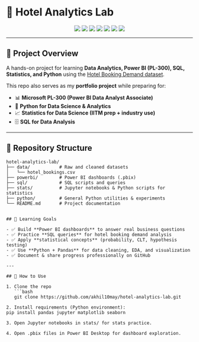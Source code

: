 # 🏨 Hotel Analytics Lab  

<p align="center">
  <img src="https://img.shields.io/badge/Power%20BI-F2C811?style=for-the-badge&logo=powerbi&logoColor=black" />
  <img src="https://img.shields.io/badge/SQL-336791?style=for-the-badge&logo=postgresql&logoColor=white" />
  <img src="https://img.shields.io/badge/Python-3776AB?style=for-the-badge&logo=python&logoColor=white" />
  <img src="https://img.shields.io/badge/Pandas-150458?style=for-the-badge&logo=pandas&logoColor=white" />
  <img src="https://img.shields.io/badge/Jupyter-F37626?style=for-the-badge&logo=jupyter&logoColor=white" />
  <img src="https://img.shields.io/badge/Statistics-4B0082?style=for-the-badge" />
  <img src="https://img.shields.io/badge/GitHub-181717?style=for-the-badge&logo=github&logoColor=white" />
</p>

---

## 📖 Project Overview  

A hands-on project for learning **Data Analytics, Power BI (PL-300), SQL, Statistics, and Python** using the [Hotel Booking Demand dataset](https://www.kaggle.com/datasets/jessemostipak/hotel-booking-demand).  

This repo also serves as my **portfolio project** while preparing for:  
- 📊 **Microsoft PL-300 (Power BI Data Analyst Associate)**  
- 🐍 **Python for Data Science & Analytics**  
- 📈 **Statistics for Data Science (IITM prep + industry use)**  
- 🗄️ **SQL for Data Analysis**  

---

## 📂 Repository Structure

```text
hotel-analytics-lab/
├── data/           # Raw and cleaned datasets
│   └── hotel_bookings.csv
├── powerbi/        # Power BI dashboards (.pbix)
├── sql/            # SQL scripts and queries
├── stats/          # Jupyter notebooks & Python scripts for statistics
├── python/         # General Python utilities & experiments
└── README.md       # Project documentation


## 🎯 Learning Goals  

- ✅ Build **Power BI dashboards** to answer real business questions  
- ✅ Practice **SQL queries** for hotel booking demand analysis  
- ✅ Apply **statistical concepts** (probability, CLT, hypothesis testing)  
- ✅ Use **Python + Pandas** for data cleaning, EDA, and visualization  
- ✅ Document & share progress professionally on GitHub  

---

## 🚀 How to Use  

1. Clone the repo  
   ```bash
   git clone https://github.com/akhil10may/hotel-analytics-lab.git

2. Install requirements (Python environment):
pip install pandas jupyter matplotlib seaborn

3. Open Jupyter notebooks in stats/ for stats practice.

4. Open .pbix files in Power BI Desktop for dashboard exploration.


